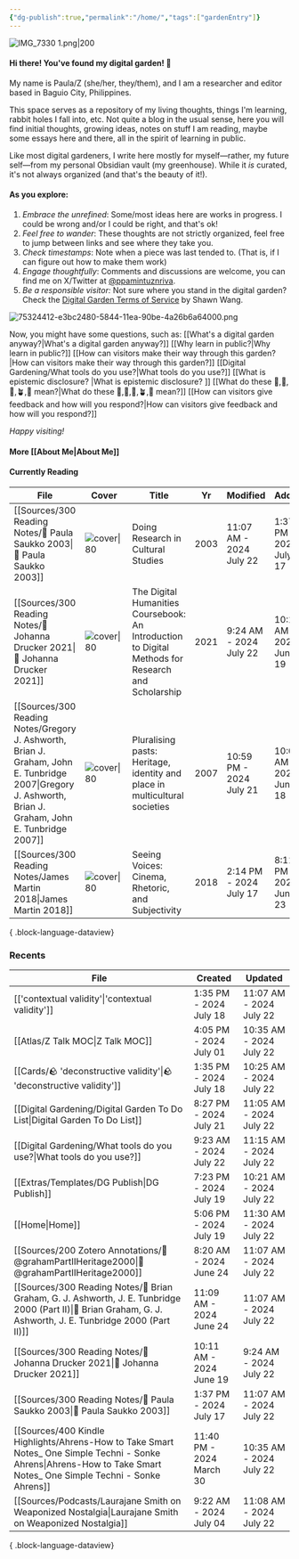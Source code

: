 ```yaml
---
{"dg-publish":true,"permalink":"/home/","tags":["gardenEntry"]}
---
```



![IMG_7330 1.png|200](/img/user/Extras/Images/IMG_7330%201.png)

#### Hi there! You've found my digital garden! 🌻

My name is Paula/Z (she/her, they/them), and I am a researcher and editor based in Baguio City, Philippines. 

This space serves as a repository of my living thoughts, things I'm learning, rabbit holes I fall into, etc. Not quite a blog in the usual sense, here you will find initial thoughts, growing ideas, notes on stuff I am reading, maybe some essays here and there, all in the spirit of learning in public. 

Like most digital gardeners, I write here mostly for myself—rather, my future self—from my personal Obsidian vault (my greenhouse). While it *is* curated, it's not always organized (and that's the beauty of it!). 

#### As you explore:
1. *Embrace the unrefined*: Some/most ideas here are works in progress. I could be wrong and/or I could be right, and that's ok!
3. *Feel free to wander*: These thoughts are not strictly organized, feel free to jump between links and see where they take you.
4. *Check timestamps*: Note when a piece was last tended to. (That is, if I can figure out how to make them work)
5. *Engage thoughtfully*: Comments and discussions are welcome, you can find me on X/Twitter at [@ppamintuznriva](https://x.com/ppamintuznriva).
6. *Be a responsible visitor:* Not sure where you stand in the digital garden? Check the [Digital Garden Terms of Service](https://www.swyx.io/digital-garden-tos) by Shawn Wang.

![75324412-e3bc2480-5844-11ea-90be-4a26b6a64000.png](/img/user/Extras/Images/75324412-e3bc2480-5844-11ea-90be-4a26b6a64000.png)

Now, you might have some questions, such as:
[[What's a digital garden anyway?\|What's a digital garden anyway?]]
[[Why learn in public?\|Why learn in public?]]
[[How can visitors make their way through this garden?\|How can visitors make their way through this garden?]]
[[Digital Gardening/What tools do you use?\|What tools do you use?]]
[[What is epistemic disclosure? \|What is epistemic disclosure? ]]
[[What do these 🫚,🫛,🌱,🪴,🌳 mean?\|What do these 🫚,🫛,🌱,🪴,🌳 mean?]]
[[How can visitors give feedback and how will you respond?\|How can visitors give feedback and how will you respond?]]

*Happy visiting!*

#### More [[About Me\|About Me]]
#### Currently Reading
| File                                                                                                                                                        | Cover                                                                                                                         | Title                                                                                              | Yr   | Modified                | Added                   |
| ----------------------------------------------------------------------------------------------------------------------------------------------------------- | ----------------------------------------------------------------------------------------------------------------------------- | -------------------------------------------------------------------------------------------------- | ---- | ----------------------- | ----------------------- |
| [[Sources/300 Reading Notes/📖 Paula Saukko 2003\|📖 Paula Saukko 2003]]                                                                                 | ![cover\|80](http://books.google.com/books/content?id=3g3PG75i0aAC&printsec=frontcover&img=1&zoom=1&edge=curl&source=gbs_api) | Doing Research in Cultural Studies                                                                 | 2003 | 11:07 AM - 2024 July 22 | 1:37 PM - 2024 July 17  |
| [[Sources/300 Reading Notes/📖 Johanna Drucker 2021\|📖 Johanna Drucker 2021]]                                                                           | ![cover\|80](http://books.google.com/books/content?id=F8IZEAAAQBAJ&printsec=frontcover&img=1&zoom=1&edge=curl&source=gbs_api) | The Digital Humanities Coursebook: An Introduction to Digital Methods for Research and Scholarship | 2021 | 9:24 AM - 2024 July 22  | 10:11 AM - 2024 June 19 |
| [[Sources/300 Reading Notes/Gregory J. Ashworth, Brian J. Graham, John E. Tunbridge 2007\|Gregory J. Ashworth, Brian J. Graham, John E. Tunbridge 2007]] | ![cover\|80](http://books.google.com/books/content?id=j-PtAAAAMAAJ&printsec=frontcover&img=1&zoom=1&source=gbs_api)           | Pluralising pasts: Heritage, identity and place in multicultural societies                         | 2007 | 10:59 PM - 2024 July 21 | 10:00 AM - 2024 June 18 |
| [[Sources/300 Reading Notes/James Martin 2018\|James Martin 2018]]                                                                                       | ![cover\|80](\-)                                                                                                              | Seeing Voices: Cinema, Rhetoric, and Subjectivity                                                  | 2018 | 2:14 PM - 2024 July 17  | 8:11 PM - 2024 June 23  |

{ .block-language-dataview}

### Recents
| File                                                                                                                                                                    | Created                  | Updated                 |
| ----------------------------------------------------------------------------------------------------------------------------------------------------------------------- | ------------------------ | ----------------------- |
| [['contextual validity'\|'contextual validity']]                                                                                                                     | 1:35 PM - 2024 July 18   | 11:07 AM - 2024 July 22 |
| [[Atlas/Z Talk MOC\|Z Talk MOC]]                                                                                                                                     | 4:05 PM - 2024 July 01   | 10:35 AM - 2024 July 22 |
| [[Cards/🪨 'deconstructive validity'\|🪨 'deconstructive validity']]                                                                                                 | 1:35 PM - 2024 July 18   | 10:25 AM - 2024 July 22 |
| [[Digital Gardening/Digital Garden To Do List\|Digital Garden To Do List]]                                                                                           | 8:27 PM - 2024 July 21   | 11:05 AM - 2024 July 22 |
| [[Digital Gardening/What tools do you use?\|What tools do you use?]]                                                                                                 | 9:23 AM - 2024 July 22   | 11:15 AM - 2024 July 22 |
| [[Extras/Templates/DG Publish\|DG Publish]]                                                                                                                          | 7:23 PM - 2024 July 19   | 10:21 AM - 2024 July 22 |
| [[Home\|Home]]                                                                                                                                                       | 5:06 PM - 2024 July 19   | 11:30 AM - 2024 July 22 |
| [[Sources/200 Zotero Annotations/📑 @grahamPartIIHeritage2000\|📑 @grahamPartIIHeritage2000]]                                                                        | 8:20 AM - 2024 June 24   | 11:07 AM - 2024 July 22 |
| [[Sources/300 Reading Notes/📖 Brian Graham, G. J. Ashworth, J. E. Tunbridge 2000 (Part II)\|📖 Brian Graham, G. J. Ashworth, J. E. Tunbridge 2000 (Part II)]]       | 11:09 AM - 2024 June 24  | 11:07 AM - 2024 July 22 |
| [[Sources/300 Reading Notes/📖 Johanna Drucker 2021\|📖 Johanna Drucker 2021]]                                                                                       | 10:11 AM - 2024 June 19  | 9:24 AM - 2024 July 22  |
| [[Sources/300 Reading Notes/📖 Paula Saukko 2003\|📖 Paula Saukko 2003]]                                                                                             | 1:37 PM - 2024 July 17   | 11:07 AM - 2024 July 22 |
| [[Sources/400 Kindle Highlights/Ahrens-How to Take Smart Notes_ One Simple Techni - Sonke Ahrens\|Ahrens-How to Take Smart Notes_ One Simple Techni - Sonke Ahrens]] | 11:40 PM - 2024 March 30 | 10:35 AM - 2024 July 22 |
| [[Sources/Podcasts/Laurajane Smith on Weaponized Nostalgia\|Laurajane Smith on Weaponized Nostalgia]]                                                                | 9:22 AM - 2024 July 04   | 11:08 AM - 2024 July 22 |

{ .block-language-dataview}





